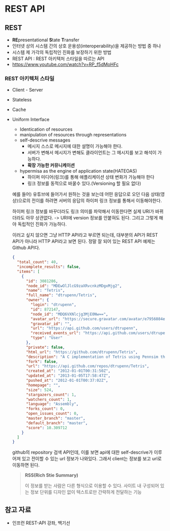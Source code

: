 # REST API

## REST

- **RE**presentational **S**tate **T**ransfer
- 인터넷 상의 시스템 간의 상호 운용성(interoperability)을 제공하는 방법 중 하나
- 시스템 제 가각의 독립적인 진화를 보장하기 위한 방법
- REST API : REST 아키텍처 스타일을 따르는 API
- https://www.youtube.com/watch?v=RP_f5dMoHFc

### REST 아키텍처 스타일

- Client - Server

- Stateless

- Cache

- Uniform Interface

  - Identication of resources
  - manipulation of resources through representations
  - self-descrive messages
    - 메시지 스스로 메시지에 대한 설명이 가능해야 한다.
    - 서버가 변해서 메시지가 변해도 클라이언트는 그 메시지를 보고 해석이 가능하다.
    - **확장 가능한 커뮤니케이션**
  - hypermisa as the engine of application state(HATEOAS)
    - 하이퍼 미디어(링크)를 통해 애플리케이션 상태 변화가 가능해야 한다
    - 링크 정보를 동적으로 바꿀수 있다.(Versioning 할 필요 없다)

  

  예를 들어) 유튜브에 들어가서 원하는 것을 보는데 어떤 응답으로 오던 다음 상태(영상)으로의 전이를 하려면 서버의 응답의 하이퍼 링크 정보를 통해서 이동해야한다.

  하이퍼 링크 정보를 바꾸더라도 링크 의미를 파악해서 이동한다면 실제 URI가 바뀌더라도 아무 상관없다. -> URI에 version 정보를 안붙혀도 된다. 그리고 그렇게 해야 독립적인 진화가 가능하다.

  이러고 싶지 않으면 그냥 HTTP API라고 부르면 되는데, 대부분의 API가 REST API가 아니라 HTTP API라고 보면 된다. 정말 잘 되어 있는 REST API 예제는 Github API다.

  ```json
  {
    "total_count": 40,
    "incomplete_results": false,
    "items": [
      {
        "id": 3081286,
        "node_id": "MDEwOlJlcG9zaXRvcnkzMDgxMjg2",
        "name": "Tetris",
        "full_name": "dtrupenn/Tetris",
        "owner": {
          "login": "dtrupenn",
          "id": 872147,
          "node_id": "MDQ6VXNlcjg3MjE0Nw==",
          "avatar_url": "https://secure.gravatar.com/avatar/e7956084e75f239de85d3a31bc172ace?d=https://a248.e.akamai.net/assets.github.com%2Fimages%2Fgravatars%2Fgravatar-user-420.png",
          "gravatar_id": "",
          "url": "https://api.github.com/users/dtrupenn",
          "received_events_url": "https://api.github.com/users/dtrupenn/received_events",
          "type": "User"
        },
        "private": false,
        "html_url": "https://github.com/dtrupenn/Tetris",
        "description": "A C implementation of Tetris using Pennsim through LC4",
        "fork": false,
        "url": "https://api.github.com/repos/dtrupenn/Tetris",
        "created_at": "2012-01-01T00:31:50Z",
        "updated_at": "2013-01-05T17:58:47Z",
        "pushed_at": "2012-01-01T00:37:02Z",
        "homepage": "",
        "size": 524,
        "stargazers_count": 1,
        "watchers_count": 1,
        "language": "Assembly",
        "forks_count": 0,
        "open_issues_count": 0,
        "master_branch": "master",
        "default_branch": "master",
        "score": 10.309712
      }
    ]
  }
  ```

  github의 repository 검색 API인데, 이를 보면 api에 대한 self-descrive가 이루어져 있고 전이할 수 있는 url 정보가 나와있다. 그래서 client는 정보를 보고 url로 이동하면 된다.

  > **RSS(Rich Stie Summary)**
  >
  > 이 정보를 받는 사람은 다른 형식으로 이용할 수 있다. 사이트 내 구성되어 있는 정보 단위를 디자인 없이 텍스트로만 간략하게 전달하는 기능

  



## 참고 자료

- 인프런 REST-API 강좌, 백기선
